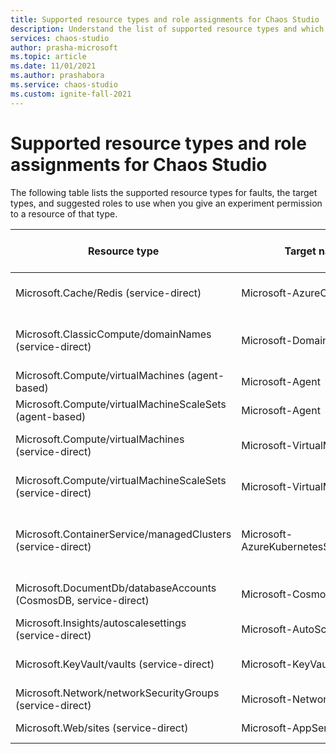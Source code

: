 ```yaml
---
title: Supported resource types and role assignments for Chaos Studio
description: Understand the list of supported resource types and which role assignment is needed to enable an experiment to run a fault against that resource type.
services: chaos-studio
author: prasha-microsoft 
ms.topic: article
ms.date: 11/01/2021
ms.author: prashabora
ms.service: chaos-studio
ms.custom: ignite-fall-2021
---
```


# Supported resource types and role assignments for Chaos Studio

The following table lists the supported resource types for faults, the target types, and suggested roles to use when you give an experiment permission to a resource of that type.

| Resource type                                                    | Target name/type                          | Suggested role assignment                   |
|-------------------------------------------------------------------|--------------------------------------------|----------------------------------------------|
| Microsoft.Cache/Redis (service-direct)                           | Microsoft-AzureCacheForRedis              | Redis Cache Contributor                     |
| Microsoft.ClassicCompute/domainNames (service-direct)            | Microsoft-DomainNames                     | Classic Virtual Machine Contributor         |
| Microsoft.Compute/virtualMachines (agent-based)                  | Microsoft-Agent                           | Reader                                      |
| Microsoft.Compute/virtualMachineScaleSets (agent-based)          | Microsoft-Agent                           | Reader                                      |
| Microsoft.Compute/virtualMachines (service-direct)               | Microsoft-VirtualMachine                  | Virtual Machine Contributor                 |
| Microsoft.Compute/virtualMachineScaleSets (service-direct)       | Microsoft-VirtualMachineScaleSet          | Virtual Machine Contributor                 |
| Microsoft.ContainerService/managedClusters (service-direct)      | Microsoft-AzureKubernetesServiceChaosMesh | Azure Kubernetes Service Cluster Admin Role |
| Microsoft.DocumentDb/databaseAccounts (CosmosDB, service-direct) | Microsoft-CosmosDB                        | Azure Cosmos DB Operator                          |
| Microsoft.Insights/autoscalesettings (service-direct)            | Microsoft-AutoScaleSettings               | Web Plan Contributor                        |
| Microsoft.KeyVault/vaults (service-direct)                       | Microsoft-KeyVault                        | Azure Key Vault Contributor                       |
| Microsoft.Network/networkSecurityGroups (service-direct)         | Microsoft-NetworkSecurityGroup            | Network Contributor                         |
| Microsoft.Web/sites (service-direct)                             | Microsoft-AppService                      | Website Contributor                         |